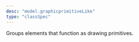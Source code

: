 ```yaml
---
desc: "model.graphicprimitiveLike"
type: "classSpec"
---
```


Groups elements that function as drawing primitives.